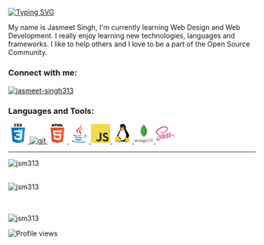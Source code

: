 <!-- ### Hi there 👋 Welcome to my Profile  -->
[![Typing SVG](https://readme-typing-svg.herokuapp.com?size=30&color=FD42FF&background=63FF3900&width=700&lines=Welcome+To+Jasmeet+Singh's+Github+Profile)](https://git.io/typing-svg)

My name is Jasmeet Singh, I'm currently learning Web Design and Web Development. I really enjoy learning new technologies, languages and frameworks. I like to help others and I love to be a part of the Open Source Community.

<!-- Skills:- HTML5, CSS 3, SASS, Javascript, JAVA, JSON -->
<h3 align="left">Connect with me:</h3>
<p align="left">
<a href="https://linkedin.com/in/jasmeet-singh313" target="blank"><img align="center" src="https://raw.githubusercontent.com/rahuldkjain/github-profile-readme-generator/master/src/images/icons/Social/linked-in-alt.svg" alt="jasmeet-singh313" height="30" width="40" /></a>
</p>

<h3 align="left">Languages and Tools:</h3>
<p align="left"> <a href="https://www.w3schools.com/css/" target="_blank" rel="noreferrer"> <img src="https://raw.githubusercontent.com/devicons/devicon/master/icons/css3/css3-original-wordmark.svg" alt="css3" width="40" height="40"/> </a> <a href="https://git-scm.com/" target="_blank" rel="noreferrer"> <img src="https://www.vectorlogo.zone/logos/git-scm/git-scm-icon.svg" alt="git" width="40" height="40"/> </a> <a href="https://www.w3.org/html/" target="_blank" rel="noreferrer"> <img src="https://raw.githubusercontent.com/devicons/devicon/master/icons/html5/html5-original-wordmark.svg" alt="html5" width="40" height="40"/> </a> <a href="https://www.java.com" target="_blank" rel="noreferrer"> <img src="https://raw.githubusercontent.com/devicons/devicon/master/icons/java/java-original.svg" alt="java" width="40" height="40"/> </a> <a href="https://developer.mozilla.org/en-US/docs/Web/JavaScript" target="_blank" rel="noreferrer"> <img src="https://raw.githubusercontent.com/devicons/devicon/master/icons/javascript/javascript-original.svg" alt="javascript" width="40" height="40"/> </a> <a href="https://www.linux.org/" target="_blank" rel="noreferrer"> <img src="https://raw.githubusercontent.com/devicons/devicon/master/icons/linux/linux-original.svg" alt="linux" width="40" height="40"/> </a> <a href="https://www.mongodb.com/" target="_blank" rel="noreferrer"> <img src="https://raw.githubusercontent.com/devicons/devicon/master/icons/mongodb/mongodb-original-wordmark.svg" alt="mongodb" width="40" height="40"/> </a> <a href="https://sass-lang.com" target="_blank" rel="noreferrer"> <img src="https://raw.githubusercontent.com/devicons/devicon/master/icons/sass/sass-original.svg" alt="sass" width="40" height="40"/> </a> </p>

<hr>

<p><img align="left" src="https://github-readme-stats.vercel.app/api/top-langs?username=jsm313&show_icons=true&locale=en&layout=compact&" alt="jsm313" /></p>

<br> <br>

<p>&nbsp;<img align="left" src="https://github-readme-stats.vercel.app/api?username=jsm313&show_icons=true&locale=en&theme=github_dark" alt="jsm313" /></p>

<br>

<p><img align="center" src="https://github-readme-streak-stats.herokuapp.com/?user=jsm313&theme=cobalt" alt="jsm313" /></p>


<!-- ![GitHub Activity Graph](https://activity-graph.herokuapp.com/graph?username=JSM313)   -->


![Profile views](https://gpvc.arturio.dev/JSM313)  
